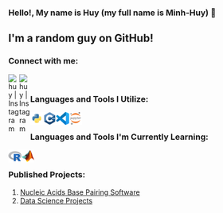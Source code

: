 ### Hello!, My name is Huy (my full name is Minh-Huy) 👋

## I'm a random guy on GitHub!

### Connect with me:
[<img align="left" alt="huy | Instagram" width="22px" src="https://cdn.jsdelivr.net/npm/simple-icons@v3/icons/facebook.svg" />](https://www.facebook.com/niddehtaeh)
[<img align="left" alt="huy | Instagram" width="22px" src="https://cdn.jsdelivr.net/npm/simple-icons@v3/icons/instagram.svg" />](https://www.instagram.com/huyyligan/)

<br/>

### Languages and Tools I Utilize:

<img align="left" alt="Python" width="26px" src="https://raw.githubusercontent.com/github/explore/80688e429a7d4ef2fca1e82350fe8e3517d3494d/topics/python/python.png" />
<img align="left" alt="C++" width="26px" src="https://raw.githubusercontent.com/github/explore/80688e429a7d4ef2fca1e82350fe8e3517d3494d/topics/cpp/cpp.png"/ >
<img align="left" alt="Visual Studio Code" width="26px" src="https://raw.githubusercontent.com/github/explore/80688e429a7d4ef2fca1e82350fe8e3517d3494d/topics/visual-studio-code/visual-studio-code.png"/>
<img align="left" alt="Jupyter Notebook" width="26px" src="https://raw.githubusercontent.com/github/explore/80688e429a7d4ef2fca1e82350fe8e3517d3494d/topics/jupyter-notebook/jupyter-notebook.png"/>

<br/>

### Languages and Tools I'm Currently Learning:

<img align="left" alt="R" width="26px" src="https://raw.githubusercontent.com/github/explore/80688e429a7d4ef2fca1e82350fe8e3517d3494d/topics/r/r.png" />
<img align="left" alt="MATLAB" width="26px" src="https://raw.githubusercontent.com/github/explore/80688e429a7d4ef2fca1e82350fe8e3517d3494d/topics/matlab/matlab.png" />

<br/>

### Published Projects:

1. [Nucleic Acids Base Pairing Software](https://github.com/mhuytran/nucleic_acids)
2. [Data Science Projects](https://github.com/mhuytran/DataSciProjects)

